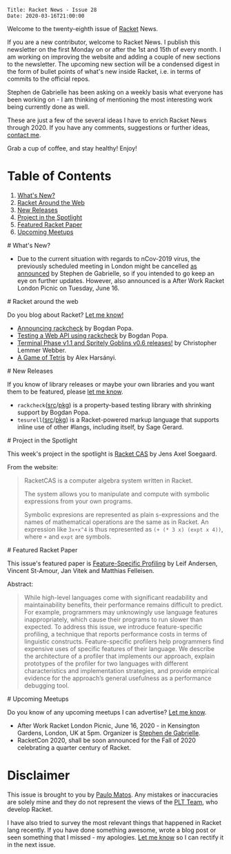     Title: Racket News - Issue 28
    Date: 2020-03-16T21:00:00

Welcome to the twenty-eighth issue of [Racket](https://www.racket-lang.org) News. 

If you are a new contributor, welcome to Racket News. I publish this newsletter on the first Monday on or after the 1st and 15th of every month. I am working on improving the website and adding a couple of new sections to the newsletter. The upcoming new section will be a condensed digest in the form of bullet points of what's new inside Racket, i.e. in terms of commits to the official repos. 

Stephen de Gabrielle has been asking on a weekly basis what everyone has been working on - I am thinking of mentioning the most interesting work being currently done as well.

These are just a few of the several ideas I have to enrich Racket News through 2020. If you have any comments, suggestions or further ideas, [contact me](mailto:pmatos@linki.tools).

Grab a cup of coffee, and stay healthy!
Enjoy!

# Table of Contents

1. [What's New?](#whatsnew)
2. [Racket Around the Web](#aroundtheweb)
3. [New Releases](#newreleases)
4. [Project in the Spotlight](#spotlight)
5. [Featured Racket Paper](#featuredpaper)
6. [Upcoming Meetups](#meetups)

<div id='whatsnew'/>
# What's New?

* Due to the current situation with regards to nCov-2019 virus, the previously scheduled meeting in London might be cancelled [as announced](https://groups.google.com/d/msg/racket-users/qvqN2qUTj7g/IIet0MRtBQAJ) by Stephen de Gabrielle, so if you intended to go keep an eye on further updates. However, also announced is a After Work Racket London Picnic on Tuesday, June 16.

<div id='aroundtheweb'/>
# Racket around the web

Do you blog about Racket? [Let me know!](mailto:pmatos@linki.tools)

* [Announcing rackcheck](https://defn.io/2020/03/12/ann-rackcheck/) by Bogdan Popa.
* [Testing a Web API using rackcheck](https://defn.io/2020/03/13/property-testing-api/) by Bogdan Popa.
* [Terminal Phase v1.1 and Spritely Goblins v0.6 releases!](http://dustycloud.org/blog/terminal-phase-1.1-and-goblins-0.6/) by  Christopher Lemmer Webber.
* [A Game of Tetris](https://alex-hhh.github.io/2020/03/a-game-of-tetris.html) by Alex Harsányi.

<div id='newreleases'/>
# New Releases

If you know of library releases or maybe your own libraries and you want them to be featured, please [let me know](mailto:pmatos@linki.tools).

* `rackcheck`([src](https://github.com/Bogdanp/rackcheck)/[pkg](https://pkgs.racket-lang.org/package/rackcheck)) is a property-based testing library with shrinking support by Bogdan Popa.
* `tesurell`([src](https://github.com/zyrolasting/tesurell)/[pkg](https://pkgs.racket-lang.org/package/tesurell)) is a Racket-powered markup language that supports inline use of other #langs, including itself, by Sage Gerard.

<div id='spotlight'/>
# Project in the Spotlight

This week's project in the spotlight is [Racket CAS](https://github.com/soegaard/racket-cas) by Jens Axel Soegaard.

From the website:

> RacketCAS is a computer algebra system written in Racket.
> 
> The system allows you to manipulate and compute with
> symbolic expressions from your own programs.
> 
> Symbolic expresions are represented as plain s-expressions
> and the names of mathematical operations are the same as in Racket.
> An expression like `3x+x^4` is thus represented as `(+ (* 3 x) (expt x 4))`,
> where `+` and `expt` are symbols.

<div id='featuredpaper'/>
# Featured Racket Paper

This issue's featured paper is [Feature-Specific Profiling](https://drive.google.com/file/d/13uyEIpp70tNbOdEslcq4m7mcZZKyKWoc/view?usp=sharing) by Leif Andersen, Vincent St-Amour, Jan Vitek and Matthias Felleisen.

Abstract:

> While high-level languages come with significant readability and maintainability benefits, their performance remains difficult to predict. For example, programmers may unknowingly use language features inappropriately, which cause their programs to run slower than expected. To address this issue, we introduce feature-specific profiling, a technique that reports performance costs in terms of linguistic constructs. Feature-specific profilers help programmers find expensive uses of specific features of their language. We describe the architecture of a profiler that implements our approach, explain prototypes of the profiler for two languages with different characteristics and implementation strategies, and provide empirical evidence for the approach’s general usefulness as a performance debugging tool.

<div id='meetups'/>
# Upcoming Meetups

Do you know of any upcoming meetups I can advertise? [Let me know](mailto:pmatos@linki.tools).

* After Work Racket London Picnic, June 16, 2020 - in Kensington Gardens, London, UK at 5pm. Organizer is [Stephen de Gabrielle](https://groups.google.com/d/msg/racket-users/qvqN2qUTj7g/IIet0MRtBQAJ).
* RacketCon 2020, shall be soon announced for the Fall of 2020 celebrating a quarter century of Racket.

# Disclaimer

This issue is brought to you by [Paulo Matos](mailto:pmatos@linki.tools). Any mistakes or inaccuracies are solely mine and
they do not represent the views of the [PLT Team](http://www.racket-lang.org/team.html), who develop Racket.

I have also tried to survey the most relevant things that happened in Racket lang recently. If you have done something awesome, wrote a blog post or seen something that I missed - my apologies. [Let me know](mailto:pmatos@linki.tools) so I can rectify it in the next issue.
